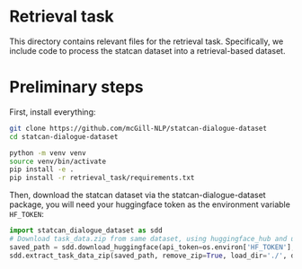 # Retrieval task

This directory contains relevant files for the retrieval task. Specifically, we include code to process the statcan dataset into a retrieval-based dataset.

# Preliminary steps

First, install everything:
```bash
git clone https://github.com/mcGill-NLP/statcan-dialogue-dataset
cd statcan-dialogue-dataset

python -m venv venv
source venv/bin/activate
pip install -e .
pip install -r retrieval_task/requirements.txt
```

Then, download the statcan dataset via the statcan-dialogue-dataset package, you will need your huggingface token as the environment variable `HF_TOKEN`:
```python
import statcan_dialogue_dataset as sdd
# Download task_data.zip from same dataset, using huggingface_hub and unzip
saved_path = sdd.download_huggingface(api_token=os.environ['HF_TOKEN'], data_dir="./")
sdd.extract_task_data_zip(saved_path, remove_zip=True, load_dir='./', data_dir="./retrieval_task/data_original")
```
